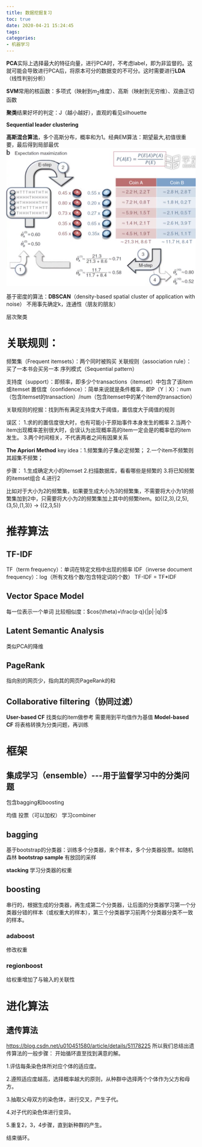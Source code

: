 ```yaml
---
title: 数据挖掘复习
toc: true
date: 2020-04-21 15:24:45
tags:
categories:
- 机器学习
---
```


**PCA**实际上选择最大的特征向量，进行PCA时，不考虑label，即为非监督的。这就可能会导致进行PCA后，将原本可分的数据变的不可分。这时需要进行**LDA**（线性判别分析）
<!--more-->
**SVM**常用的核函数：多项式（映射到$m_2$维度）、高斯（映射到无穷维）、双曲正切函数

**聚类**结果好坏的判定：J（越小越好），直观的看见silhouette

**Sequential leader clustering**

**高斯混合算法**，多个高斯分布，概率和为1。经典EM算法：期望最大,初值很重要，最后得到局部最优
![EM算法](_attachments/f49b0d370c2b6ebe3668eac126cff42c.png)

基于密度的算法：**DBSCAN**（density-based spatial cluster of application with noise） 不用事先确定k，连通性（朋友的朋友）

层次聚类

# 关联规则：
频繁集（Frequent itemsets）：两个同时被购买
关联规则（association rule）：买了一本书会买另一本
序列模式（Sequential pattern）

支持度（support）：即频率，即多少个transactions（itemset）中包含了该item或itemset
置信度（confidence）：简单来说就是条件概率，即P（Y｜X）：num（包含itemset的transaction）/num（包含itemset中的某个item的transaction）

关联规则的挖掘：找到所有满足支持度大于阈值，置信度大于阈值的规则

误区：
1.求的的置信度很大时，也有可能小于原始事件本身发生的概率
2.当两个item出现概率差别很大时，会误认为出现概率高的item一定会是的概率低的item发生。
3.两个时间相关，不代表两者之间有因果关系

**The Apriori Method**
key idea：1.频繁集的子集必定频繁； 2.一个item不频繁则其超集不频繁；

步骤：
1.生成确定大小的itemset
2.扫描数据库，看看哪些是频繁的
3.将已知频繁的itemset组合
4.进行2

比如对于大小为2的频繁集，如果要生成大小为3的频繁集，不需要将大小为1的频繁集加到2中，只需要将大小为2的频繁集加上其中的频繁item。如{(2,3),(2,5),(3,5),(1,3)} -> {(2,3,5)}


# 推荐算法
## TF-IDF
TF（term frequency）：单词在特定文档中出现的频率
IDF（inverse document frequency）：log（所有文档个数/包含特定词的个数）
TF-IDF = TF*IDF

## Vector Space Model
每一位表示一个单词
比较相似度：$cos(\theta)=\frac{p·q}{|p|·|q|}$

## Latent Semantic Analysis
类似PCA的降维

## PageRank
指向别的网页少，指向其的网页PageRank的和

## Collaborative filtering（协同过滤）
**User-based CF**
找类似的item做参考
需要用到平均值作为基值
**Model-based CF**
将表格转换为分类问题，再训练

# 框架
## 集成学习（ensemble）---用于监督学习中的分类问题
包含bagging和boosting

均值
投票（可以加权）
学习combiner

## bagging
基于bootstrap的分类器：训练多个分类器，来个样本，多个分类器投票。如随机森林
**bootstrap sample**
有放回的采样

**stacking**
学习分类器的权重

## boosting
串行的，根据生成的分类器，再生成第二个分类器，让后面的分类器学习第一个分类器分错的样本（或权重大的样本），第三个分类器学习前两个分类器分类不一致的样本。

### adaboost
修改权重

### regionboost
给权重增加了与输入的关联性

# 进化算法
## 遗传算法
https://blog.csdn.net/u010451580/article/details/51178225
所以我们总结出遗传算法的一般步骤：
开始循环直至找到满意的解。

1.评估每条染色体所对应个体的适应度。

2.遵照适应度越高，选择概率越大的原则，从种群中选择两个个体作为父方和母方。

3.抽取父母双方的染色体，进行交叉，产生子代。

4.对子代的染色体进行变异。

5.重复2，3，4步骤，直到新种群的产生。

结束循环。


